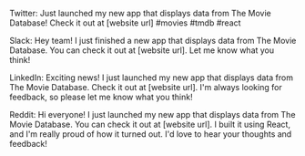 Twitter:
Just launched my new app that displays data from The Movie Database! Check it out at [website url] #movies #tmdb #react

Slack:
Hey team! I just finished a new app that displays data from The Movie Database. You can check it out at [website url]. Let me know what you think!

LinkedIn:
Exciting news! I just launched my new app that displays data from The Movie Database. Check it out at [website url]. I'm always looking for feedback, so please let me know what you think!

Reddit:
Hi everyone! I just launched my new app that displays data from The Movie Database. You can check it out at [website url]. I built it using React, and I'm really proud of how it turned out. I'd love to hear your thoughts and feedback!
